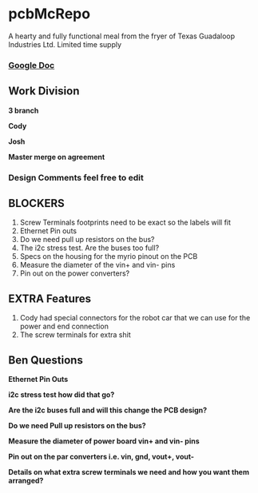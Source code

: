 # pcbMcRepo
A hearty and fully functional meal from the fryer of Texas Guadaloop Industries Ltd. Limited time supply

### [Google Doc](https://docs.google.com/document/d/14EoQXWibSE1bEbYZ6znybRfnlsqGPjPEWS3_kOOsmus/edit)

## Work Division
__3 branch__ 

__Cody__

__Josh__

__Master merge on agreement__


### Design Comments feel free to edit

## BLOCKERS
1. Screw Terminals footprints need to be exact so the labels will fit
2. Ethernet Pin outs
3. Do we need pull up resistors on the bus?
4. The i2c stress test. Are the buses too full?
5. Specs on the housing for the myrio pinout on the PCB
6. Measure the diameter of the vin+ and vin- pins
7. Pin out on the power converters?


## EXTRA Features
1. Cody had special connectors for the robot car that we can use for the power and end connection
2. The screw terminals for extra shit

## Ben Questions
__Ethernet Pin Outs__

__i2c stress test how did that go?__ 

__Are the i2c buses full and will this change the PCB design?__

__Do we need Pull up resistors on the bus?__

__Measure the diameter of power board vin+ and vin- pins__

__Pin out on the par converters i.e. vin, gnd, vout+, vout-__

__Details on what extra screw terminals we need and how you want them arranged?__

